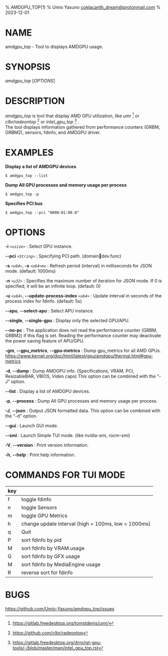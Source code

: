 % AMDGPU_TOP(1)
% Umio Yasuno <coelacanth_dream@protonmail.com>
% 2023-12-01

<!-- $ pandoc docs/man.amdgpu_top.md -s -t man -o docs/amdgpu_top.1 -->

# NAME

amdgpu_top - Tool to displays AMDGPU usage.

# SYNOPSIS

*amdgpu_top* [*OPTIONS*]

# DESCRIPTION

*amdgpu_top* is tool that display AMD GPU utilization, like *umr* [^1] or *clbr/radeontop* [^2]  or *intel_gpu_top* [^3] .  
The tool displays information gathered from performance counters (GRBM, GRBM2), sensors, fdinfo, and AMDGPU driver.

[^1]: <https://gitlab.freedesktop.org/tomstdenis/umr/>
[^2]: <https://github.com/clbr/radeontop>
[^3]: <https://gitlab.freedesktop.org/drm/igt-gpu-tools/-/blob/master/man/intel_gpu_top.rst>

# EXAMPLES
**Display a list of AMDGPU devices**

    $ amdgpu_top --list

**Dump All GPU processes and memory usage per process**

    $ amdgpu_top -p

**Specifies PCI bus**

    $ amdgpu_top --pci "0000:01:00.0"

# OPTIONS
**\-i** *`<usize>`*
:   Select GPU instance.

**\-\-pci** *`<String>`*
:   Specifying PCI path. (domain:bus:dev.func)

**-s** *`<u64>`*, **-s** *`<u64>ms`*
:   Refresh period (interval) in milliseconds for JSON mode. (default: 1000ms)

**-n** *`<u32>`*
:   Specifies the maximum number of iteration for JSON mode. If 0 is specified, it will be an infinite loop. (default: 0)

**-u** *`<u64>`*, **\-\-update-process-index** *`<u64>`*
:   Update interval in seconds of the process index for fdinfo. (default: 5s)

**\-\-apu**, **\-\-select-apu**
:   Select APU instance.

**\-\-single**, **\-\-single-gpu**
:   Display only the selected GPU/APU.

**\-\-no\-pc**
:   The application does not read the performance counter (GRBM, GRBM2) if this flag is set. Reading the performance counter may deactivate the power saving feature of APU/GPU.

**\-gm**, **\-\-gpu_metrics**, **\-\-gpu-metrics**
:   Dump gpu_metrics for all AMD GPUs. https://www.kernel.org/doc/html/latest/gpu/amdgpu/thermal.html#gpu-metrics

**\-d**, **\-\-dump**
:   Dump AMDGPU info. (Specifications, VRAM, PCI, ResizableBAR, VBIOS, Video caps) This option can be combined with the "-J" option.

**\-\-list**
:   Display a list of AMDGPU devices.

**\-p**, **\-\-process**
:   Dump All GPU processes and memory usage per process.

**\-J**, **\-\-json**
:   Output JSON formatted data.  This option can be combined with the "-d" option.

**\-\-gui**
:   Launch GUI mode.

**\-\-smi**
:   Launch Simple TUI mode. (like nvidia-smi, rocm-smi)

**\-V**, **\-\-version**
:   Print version information.

**\-h**, **\-\-help**
:   Print help information.

# COMMANDS FOR TUI MODE
| key |                                     |
| :-- | :---------------------------------- |
| f   | toggle fdinfo                       |
| n   | toggle Sensors                      |
| m   | toggle GPU Metrics                  |
| h   | change update interval (high = 100ms, low = 1000ms) |
| q   | Quit                                |
| P   | sort fdinfo by pid                  |
| M   | sort fdinfo by VRAM usage           |
| G   | sort fdinfo by GFX usage            |
| M   | sort fdinfo by MediaEngine usage    |
| R   | reverse sort for fdinfo             |

# BUGS
<https://github.com/Umio-Yasuno/amdgpu_top/issues>
